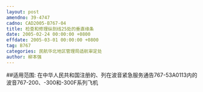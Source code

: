 ```yaml
---
layout: post
amendno: 39-4747
cadno: CAD2005-B767-04
title: 检查和修理纵剖线25处的垂直缘条
date: 2005-02-24 00:00:00 +0800
effdate: 2005-03-01 00:00:00 +0800
tag: B767
categories: 民航华北地区管理局适航审定处
author: 柳本强
---
```


##适用范围:
在中华人民共和国注册的、列在波音紧急服务通告767-53A0113内的波音767-200、-300和-300F系列飞机

